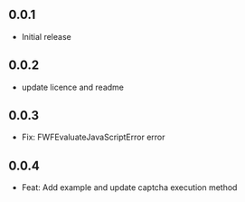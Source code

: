 ## 0.0.1

* Initial release

## 0.0.2
* update licence and readme

## 0.0.3
* Fix: FWFEvaluateJavaScriptError error

## 0.0.4
* Feat: Add example and update captcha execution method
